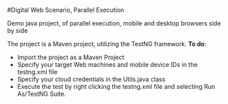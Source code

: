 #Digital Web Scenario, Parallel Execution

Demo java project, of parallel execution, mobile and desktop browsers side by side

The project is a Maven project, utilizing the TestNG framework.
**To do**:
- Import the project as a Maven Project
- Specify your target Web machines and mobile device IDs in the testng.xml file
- Specify your cloud credentials in the Utils.java class
- Execute the test by right clicking the testng.xml file and selecting Run As/TestNG Suite.
